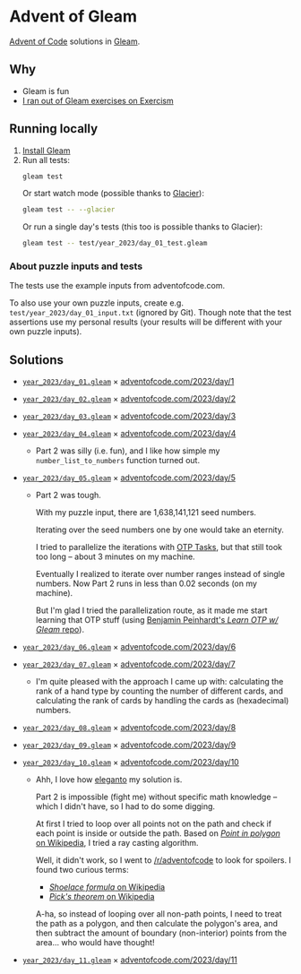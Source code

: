 # Advent of Gleam

[Advent of Code](https://adventofcode.com/) solutions in [Gleam](https://gleam.run/).

## Why

- Gleam is fun
- [I ran out of Gleam exercises on Exercism](https://exercism.org/profiles/mtsknn/solutions?track_slug=gleam)

## Running locally

1. [Install Gleam](https://gleam.run/getting-started/installing/)
2. Run all tests:
   ```sh
   gleam test
   ```
   Or start watch mode
   (possible thanks to [Glacier](https://github.com/inoas/glacier)):
   ```sh
   gleam test -- --glacier
   ```
   Or run a single day's tests
   (this too is possible thanks to Glacier):
   ```sh
   gleam test -- test/year_2023/day_01_test.gleam
   ```

### About puzzle inputs and tests

The tests use the example inputs from adventofcode.com.

To also use your own puzzle inputs,
create e.g. `test/year_2023/day_01_input.txt` (ignored by Git).
Though note that the test assertions use my personal results
(your results will be different with your own puzzle inputs).

## Solutions

- [`year_2023/day_01.gleam`](./src/year_2023/day_01.gleam) × [adventofcode.com/2023/day/1](https://adventofcode.com/2023/day/1)
- [`year_2023/day_02.gleam`](./src/year_2023/day_02.gleam) × [adventofcode.com/2023/day/2](https://adventofcode.com/2023/day/2)
- [`year_2023/day_03.gleam`](./src/year_2023/day_03.gleam) × [adventofcode.com/2023/day/3](https://adventofcode.com/2023/day/3)
- [`year_2023/day_04.gleam`](./src/year_2023/day_04.gleam) × [adventofcode.com/2023/day/4](https://adventofcode.com/2023/day/4)
  - Part 2 was silly (i.e. fun),
    and I like how simple my `number_list_to_numbers` function turned out.
- [`year_2023/day_05.gleam`](./src/year_2023/day_05.gleam) × [adventofcode.com/2023/day/5](https://adventofcode.com/2023/day/5)

  - Part 2 was tough.

    With my puzzle input,
    there are 1,638,141,121 seed numbers.

    Iterating over the seed numbers one by one would take an eternity.

    I tried to parallelize the iterations with [OTP Tasks](https://hexdocs.pm/gleam_otp/gleam/otp/task.html),
    but that still took too long –
    about 3 minutes on my machine.

    Eventually I realized to iterate over number ranges instead of single numbers.
    Now Part 2 runs in less than 0.02 seconds (on my machine).

    But I'm glad I tried the parallelization route,
    as it made me start learning that OTP stuff
    (using [Benjamin Peinhardt's _Learn OTP w/ Gleam_ repo](https://github.com/bcpeinhardt/learn_otp_with_gleam)).

- [`year_2023/day_06.gleam`](./src/year_2023/day_06.gleam) × [adventofcode.com/2023/day/6](https://adventofcode.com/2023/day/6)
- [`year_2023/day_07.gleam`](./src/year_2023/day_07.gleam) × [adventofcode.com/2023/day/7](https://adventofcode.com/2023/day/7)
  - I'm quite pleased with the approach I came up with:
    calculating the rank of a hand type by counting the number of different cards,
    and calculating the rank of cards by handling the cards as (hexadecimal) numbers.
- [`year_2023/day_08.gleam`](./src/year_2023/day_08.gleam) × [adventofcode.com/2023/day/8](https://adventofcode.com/2023/day/8)
- [`year_2023/day_09.gleam`](./src/year_2023/day_09.gleam) × [adventofcode.com/2023/day/9](https://adventofcode.com/2023/day/9)
- [`year_2023/day_10.gleam`](./src/year_2023/day_10.gleam) × [adventofcode.com/2023/day/10](https://adventofcode.com/2023/day/10)

  - Ahh, I love how [eleganto](https://www.youtube.com/watch?v=Ywr5E_q8hiM) my solution is.

    Part 2 is impossible (fight me) without specific math knowledge –
    which I didn't have,
    so I had to do some digging.

    At first I tried to loop over all points not on the path
    and check if each point is inside or outside the path.
    Based on [_Point in polygon_ on Wikipedia](https://en.wikipedia.org/wiki/Point_in_polygon),
    I tried a ray casting algorithm.

    Well, it didn't work,
    so I went to [/r/adventofcode](https://old.reddit.com/r/adventofcode/) to look for spoilers.
    I found two curious terms:

    - [_Shoelace formula_ on Wikipedia](https://en.wikipedia.org/wiki/Shoelace_formula)
    - [_Pick's theorem_ on Wikipedia](https://en.wikipedia.org/wiki/Pick%27s_theorem)

    A-ha, so instead of looping over all non-path points,
    I need to treat the path as a polygon,
    and then calculate the polygon's area,
    and then subtract the amount of boundary (non-interior) points from the area...
    who would have thought!

- [`year_2023/day_11.gleam`](./src/year_2023/day_11.gleam) × [adventofcode.com/2023/day/11](https://adventofcode.com/2023/day/11)
